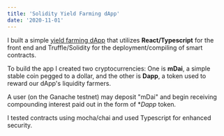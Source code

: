 ```yaml
---
title: 'Solidity Yield Farming dApp'
date: '2020-11-01'
---
```



I built a simple <a href="https://defi-dapp-farm.vercel.app/">yield farming dApp</a> that utilizes **React/Typescript** for the front end and Truffle/Solidity for the deployment/compiling of smart contracts. 

To build the app I created two cryptocurrencies: One is **mDai**, a simple stable coin pegged to a dollar, and the other is **Dapp**, a token used to reward our dApp's liquidity farmers. 

A user (on the Ganache testnet) may deposit "mDai" and begin receiving compounding interest paid out in the form of **Dapp* token.

I tested contracts using mocha/chai and used Typescript for enhanced security. 